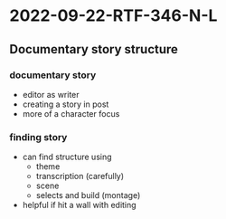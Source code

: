 # 2022-09-22-RTF-346-N-L
## Documentary story structure
### documentary story 
- editor as writer
- creating a story in post
- more of a character focus 
### finding story
- can find structure using
  - theme
  - transcription (carefully)
  - scene
  - selects and build (montage)
- helpful if hit a wall with editing 